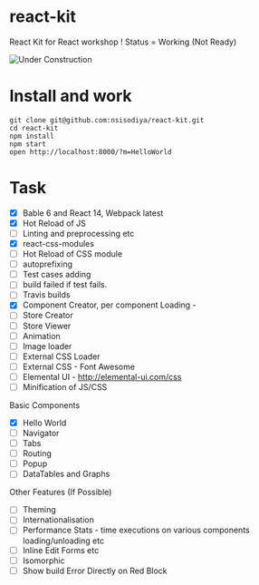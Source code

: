 # react-kit
React Kit for React workshop ! Status = Working (Not Ready)

![Under Construction](http://s29.postimg.org/71vwj0gef/under_Construction.gif)

# Install and work

```
git clone git@github.com:nsisodiya/react-kit.git
cd react-kit
npm install
npm start
open http://localhost:8000/?m=HelloWorld
```

# Task

- [x] Bable 6 and React 14, Webpack latest
- [x] Hot Reload of JS
- [ ] Linting and preprocessing etc
- [x] react-css-modules
- [ ] Hot Reload of CSS module
- [ ] autoprefixing
- [ ] Test cases adding
- [ ] build failed if test fails.
- [ ] Travis builds
- [x] Component Creator, per component Loading -
- [ ] Store Creator
- [ ] Store Viewer
- [ ] Animation
- [ ] Image loader
- [ ] External CSS Loader
- [ ] External CSS - Font Awesome
- [ ] Elemental UI - http://elemental-ui.com/css
- [ ] Minification of JS/CSS

Basic Components

- [x] Hello World
- [ ] Navigator
- [ ] Tabs
- [ ] Routing
- [ ] Popup
- [ ] DataTables and Graphs

Other Features (If Possible)

- [ ] Theming
- [ ] Internationalisation
- [ ] Performance Stats - time executions on various components loading/unloading etc
- [ ] Inline Edit Forms etc
- [ ] Isomorphic
- [ ] Show build Error Directly on Red Block
